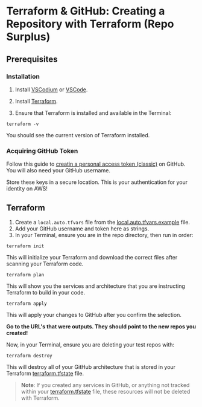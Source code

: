 # Terraform & GitHub: Creating a Repository with Terraform (Repo Surplus)

## Prerequisites

### Installation

1. Install [VSCodium](https://vscodium.com/) or [VSCode](https://code.visualstudio.com/).

2. Install [Terraform](https://developer.hashicorp.com/terraform/install).

3. Ensure that Terraform is installed and available in the Terminal:

```shell
terraform -v
```

You should see the current version of Terraform installed.

### Acquiring GitHub Token

Follow this guide to [creatin a personal access token (classic)](https://docs.github.com/en/authentication/keeping-your-account-and-data-secure/managing-your-personal-access-tokens) on GitHub. You will also need your GitHub username.

Store these keys in a secure location. This is your authentication for your identity on AWS!

## Terraform

1. Create a `local.auto.tfvars` file from the [local.auto.tfvars.example](./local.auto.tfvars.example) file.
2. Add your GitHub username and token here as strings.
3. In your Terminal, ensure you are in the repo directory, then run in order:

```hcl
terraform init
```

This will initialize your Terraform and download the correct files after scanning your Terraform code.

```hcl
terraform plan
```

This will show you the services and architecture that you are instructing Terraform to build in your code.

```hcl
terraform apply
```

This will apply your changes to GitHub after you confirm the selection.

**Go to the URL's that were outputs. They should point to the new repos you created!**

Now, in your Terminal, ensure you are deleting your test repos with:

```hcl
terraform destroy
```

This will destroy all of your GitHub architecture that is stored in your Terraform [terraform.tfstate](./terraform.tfstate) file.

> **Note**: If you created any services in GitHub, or anything not tracked within your [terraform.tfstate](./terraform.tfstate) file, these resources will not be deleted with Terraform.

